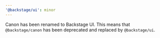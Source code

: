 ```yaml
---
'@backstage/ui': minor
---
```


Canon has been renamed to Backstage UI. This means that `@backstage/canon` has been deprecated and replaced by `@backstage/ui`.
